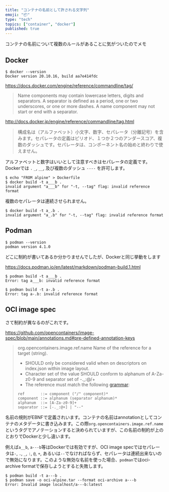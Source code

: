 ```yaml
---
title: "コンテナの名前として許される文字列"
emoji: "📦"
type: "tech"
topics: ["container", "docker"]
published: true
---
```


コンテナの名前について複数のルールがあることに気がついたのでメモ

Docker
-------

```
$ docker --version
Docker version 20.10.16, build aa7e414fdc
```

https://docs.docker.com/engine/reference/commandline/tag/
> Name components may contain lowercase letters, digits and separators. A separator is defined as a period, one or two underscores, or one or more dashes. A name component may not start or end with a separator.

http://docs.docker.jp/engine/reference/commandline/tag.html
> 構成名は（アルファベット）小文字、数字、セパレータ（分離記号）を含みます。セパレータの定義はピリオド、１つか２つのアンダースコア、複数のダッシュです。セパレータは、コンポーネント名の始めと終わりで使えません。

アルファベットと数字はいいとして注意すべきはセパレータの定義です。Dockerでは `.` `_`, `__`, 及び複数のダッシュ `----` を許可します。

```
$ echo "FROM alpine" > Dockerfile
$ docker build -t a___b .
invalid argument "a___b" for "-t, --tag" flag: invalid reference format
```

複数のセパレータは連続させられません。

```
$ docker build -t a_.b . 
invalid argument "a_.b" for "-t, --tag" flag: invalid reference format
```

Podman
-------

```
$ podman --version
podman version 4.1.0
```

どこに制約が書いてあるか分かりませんでしたが、Dockerと同じ挙動をします

https://docs.podman.io/en/latest/markdown/podman-build.1.html

```
$ podman build -t a___b .
Error: tag a___b: invalid reference format
```

```
$ podman build -t a-.b . 
Error: tag a-.b: invalid reference format
```

OCI image spec
---------------
さて制約が異なるのがこれです。

https://github.com/opencontainers/image-spec/blob/main/annotations.md#pre-defined-annotation-keys
> org.opencontainers.image.ref.name Name of the reference for a target (string).
>  - SHOULD only be considered valid when on descriptors on index.json within image layout.
>  - Character set of the value SHOULD conform to alphanum of A-Za-z0-9 and separator set of -._:@/+
>  - The reference must match the following [grammar](https://github.com/opencontainers/image-spec/blob/main/considerations.md#ebnf): 
>
> ```
> ref       ::= component ("/" component)*
> component ::= alphanum (separator alphanum)*
> alphanum  ::= [A-Za-z0-9]+
> separator ::= [-._:@+] | "--"
> ```

名前の規則がEBNFで定義されいます。コンテナの名前はannotationとしてコンテナのメタデータに書き込みます。この際`org.opencontainers.image.ref.name`というタグでアノテーションすると決められていますが、この名前の制約が上のとおりでDockerと少し違います。

例えば`a__b`, `a---b`等はDockerでは有効ですが、OCI image specではセパレータは`-`, `.`, `_`, `:`, `@`, `+`, あるいは`--`でなければならず、セパレータは連続出来ないので無効になります。このような無効な名前を使った場合、`podman`ではoci-archive formatで保存しようとすると失敗します。

```
$ podman build -t a---b .
$ podman save -o oci-alpine.tar --format oci-archive a---b
Error: Invalid image localhost/a---b:latest
```
